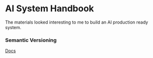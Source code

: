 # AI System Handbook

The materials looked interesting to me to build an AI production ready system.

### Semantic Versioning

[Docs](/SemVer/)
